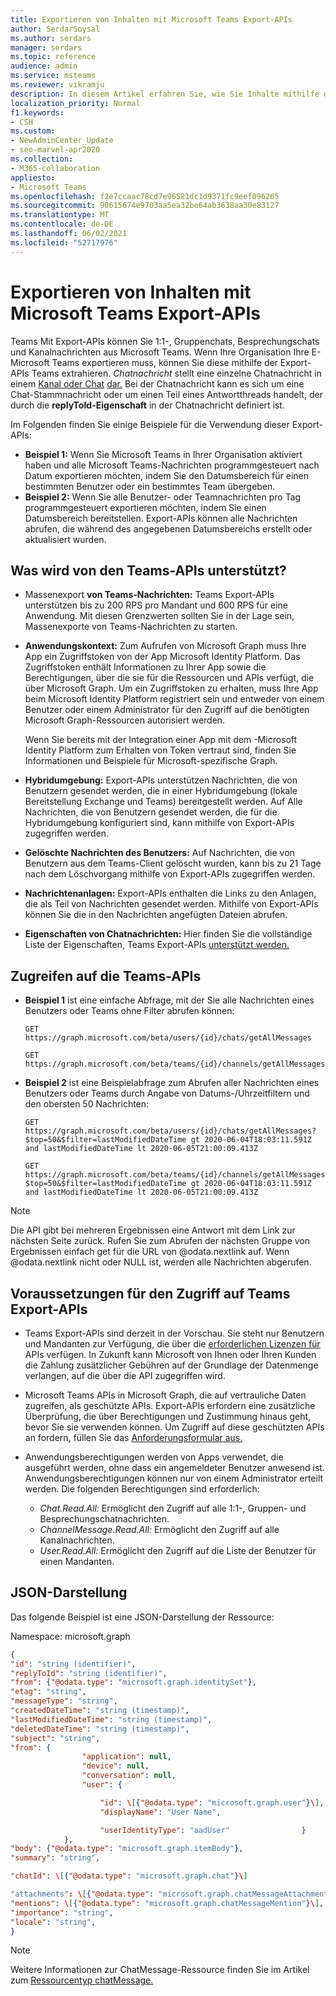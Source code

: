 ```yaml
---
title: Exportieren von Inhalten mit Microsoft Teams Export-APIs
author: SerdarSoysal
ms.author: serdars
manager: serdars
ms.topic: reference
audience: admin
ms.service: msteams
ms.reviewer: vikramju
description: In diesem Artikel erfahren Sie, wie Sie Inhalte mithilfe der Teams Exportieren-APIs Microsoft Teams exportieren.
localization_priority: Normal
f1.keywords:
- CSH
ms.custom:
- NewAdminCenter_Update
- seo-marvel-apr2020
ms.collection:
- M365-collaboration
appliesto:
- Microsoft Teams
ms.openlocfilehash: f2e7ccaac78cd7e96581dc1d9371fc9eef096265
ms.sourcegitcommit: 90615674e9703aa5ea32be64ab3638aa30e83127
ms.translationtype: MT
ms.contentlocale: de-DE
ms.lasthandoff: 06/02/2021
ms.locfileid: "52717976"
---
```

# <a name="export-content-with-the-microsoft-teams-export-apis"></a>Exportieren von Inhalten mit Microsoft Teams Export-APIs

Teams Mit Export-APIs können Sie 1:1-, Gruppenchats, Besprechungschats und Kanalnachrichten aus Microsoft Teams. Wenn Ihre Organisation Ihre E-Microsoft Teams exportieren muss, können Sie diese mithilfe der Export-APIs Teams extrahieren. *Chatnachricht* stellt eine einzelne Chatnachricht in einem [Kanal oder Chat](/graph/api/resources/channel?view=graph-rest-beta) [dar.](/graph/api/resources/chat?view=graph-rest-beta) Bei der Chatnachricht kann es sich um eine Chat-Stammnachricht oder um einen Teil eines Antwortthreads handelt, der durch die **replyToId-Eigenschaft** in der Chatnachricht definiert ist.

Im Folgenden finden Sie einige Beispiele für die Verwendung dieser Export-APIs:

- **Beispiel 1:** Wenn Sie Microsoft Teams in Ihrer Organisation aktiviert haben und alle Microsoft Teams-Nachrichten programmgesteuert nach Datum exportieren möchten, indem Sie den Datumsbereich für einen bestimmten Benutzer oder ein bestimmtes Team übergeben.
- **Beispiel 2:** Wenn Sie alle Benutzer- oder Teamnachrichten pro Tag programmgesteuert exportieren möchten, indem Sie einen Datumsbereich bereitstellen. Export-APIs können alle Nachrichten abrufen, die während des angegebenen Datumsbereichs erstellt oder aktualisiert wurden.

## <a name="what-is-supported-by-the-teams-export-apis"></a>Was wird von den Teams-APIs unterstützt?

- Massenexport **von Teams-Nachrichten:** Teams Export-APIs unterstützen bis zu 200 RPS pro Mandant und 600 RPS für eine Anwendung. Mit diesen Grenzwerten sollten Sie in der Lage sein, Massenexporte von Teams-Nachrichten zu starten.
- **Anwendungskontext:** Zum Aufrufen von Microsoft Graph muss Ihre App ein Zugriffstoken von der App Microsoft Identity Platform. Das Zugriffstoken enthält Informationen zu Ihrer App sowie die Berechtigungen, über die sie für die Ressourcen und APIs verfügt, die über Microsoft Graph. Um ein Zugriffstoken zu erhalten, muss Ihre App beim Microsoft Identity Platform registriert sein und entweder von einem Benutzer oder einem Administrator für den Zugriff auf die benötigten Microsoft Graph-Ressourcen autorisiert werden.

    Wenn Sie bereits mit der Integration einer App mit dem -Microsoft Identity Platform zum Erhalten von Token vertraut sind, finden Sie Informationen und Beispiele für Microsoft-spezifische Graph. [](/graph/auth/auth-concepts?view=graph-rest-1.0#next-steps)
- **Hybridumgebung:** Export-APIs unterstützen Nachrichten, die von Benutzern gesendet werden, die in einer Hybridumgebung (lokale Bereitstellung Exchange und Teams) bereitgestellt werden. Auf Alle Nachrichten, die von Benutzern gesendet werden, die für die Hybridumgebung konfiguriert sind, kann mithilfe von Export-APIs zugegriffen werden.
- **Gelöschte Nachrichten des Benutzers:** Auf Nachrichten, die von Benutzern aus dem Teams-Client gelöscht wurden, kann bis zu 21 Tage nach dem Löschvorgang mithilfe von Export-APIs zugegriffen werden.
- **Nachrichtenanlagen:** Export-APIs enthalten die Links zu den Anlagen, die als Teil von Nachrichten gesendet werden. Mithilfe von Export-APIs können Sie die in den Nachrichten angefügten Dateien abrufen.
- **Eigenschaften von Chatnachrichten:** Hier finden Sie die vollständige Liste der Eigenschaften, Teams Export-APIs [unterstützt werden.](/graph/api/resources/chatmessage?view=graph-rest-beta#properties)

## <a name="how-to-access-teams-export-apis"></a>Zugreifen auf die Teams-APIs

- **Beispiel 1** ist eine einfache Abfrage, mit der Sie alle Nachrichten eines Benutzers oder Teams ohne Filter abrufen können:

    ```HTTP
    GET https://graph.microsoft.com/beta/users/{id}/chats/getAllMessages
    ```
     ```HTTP
    GET https://graph.microsoft.com/beta/teams/{id}/channels/getAllMessages
    ```

- **Beispiel 2** ist eine Beispielabfrage zum Abrufen aller Nachrichten eines Benutzers oder Teams durch Angabe von Datums-/Uhrzeitfiltern und den obersten 50 Nachrichten:

    ```HTTP
    GET https://graph.microsoft.com/beta/users/{id}/chats/getAllMessages?$top=50&$filter=lastModifiedDateTime gt 2020-06-04T18:03:11.591Z and lastModifiedDateTime lt 2020-06-05T21:00:09.413Z
    ```
    ```HTTP
    GET https://graph.microsoft.com/beta/teams/{id}/channels/getAllMessages?$top=50&$filter=lastModifiedDateTime gt 2020-06-04T18:03:11.591Z and lastModifiedDateTime lt 2020-06-05T21:00:09.413Z
    ```
>[!NOTE]
>Die API gibt bei mehreren Ergebnissen eine Antwort mit dem Link zur nächsten Seite zurück. Rufen Sie zum Abrufen der nächsten Gruppe von Ergebnissen einfach get für die URL von @odata.nextlink auf. Wenn @odata.nextlink nicht oder NULL ist, werden alle Nachrichten abgerufen.

## <a name="prerequisites-to-access-teams-export-apis"></a>Voraussetzungen für den Zugriff auf Teams Export-APIs 

- Teams Export-APIs sind derzeit in der Vorschau. Sie steht nur Benutzern und Mandanten zur Verfügung, die über die [erforderlichen Lizenzen für](/graph/teams-licenses) APIs verfügen. In Zukunft kann Microsoft von Ihnen oder Ihren Kunden die Zahlung zusätzlicher Gebühren auf der Grundlage der Datenmenge verlangen, auf die über die API zugegriffen wird.
- Microsoft Teams APIs in Microsoft Graph, die auf vertrauliche Daten zugreifen, als geschützte APIs. Export-APIs erfordern eine zusätzliche Überprüfung, die über Berechtigungen und Zustimmung hinaus geht, bevor Sie sie verwenden können. Um Zugriff auf diese geschützten APIs an fordern, füllen Sie das [Anforderungsformular aus.](https://aka.ms/teamsgraph/requestaccess)
- Anwendungsberechtigungen werden von Apps verwendet, die ausgeführt werden, ohne dass ein angemeldeter Benutzer anwesend ist. Anwendungsberechtigungen können nur von einem Administrator erteilt werden. Die folgenden Berechtigungen sind erforderlich:

    - *Chat.Read.All:* Ermöglicht den Zugriff auf alle 1:1-, Gruppen- und Besprechungschatnachrichten. 
    - *ChannelMessage.Read.All:* Ermöglicht den Zugriff auf alle Kanalnachrichten.  
    - *User.Read.All:* Ermöglicht den Zugriff auf die Liste der Benutzer für einen Mandanten.

## <a name="json-representation"></a>JSON-Darstellung

Das folgende Beispiel ist eine JSON-Darstellung der Ressource:

Namespace: microsoft.graph

```JSON
{
"id": "string (identifier)",
"replyToId": "string (identifier)",
"from": {"@odata.type": "microsoft.graph.identitySet"},
"etag": "string",
"messageType": "string",
"createdDateTime": "string (timestamp)",
"lastModifiedDateTime": "string (timestamp)",
"deletedDateTime": "string (timestamp)",
"subject": "string",
"from": {
                "application": null,
                "device": null,
                "conversation": null,
                "user": {

                    "id": \[{"@odata.type": "microsoft.graph.user"}\],
                    "displayName": "User Name",

                    "userIdentityType": "aadUser"                }
            },
"body": {"@odata.type": "microsoft.graph.itemBody"},
"summary": "string",

"chatId": \[{"@odata.type": "microsoft.graph.chat"}\]

"attachments": \[{"@odata.type": "microsoft.graph.chatMessageAttachment"}\],
"mentions": \[{"@odata.type": "microsoft.graph.chatMessageMention"}\],
"importance": "string",
"locale": "string",
}
```

>[!NOTE]
>Weitere Informationen zur ChatMessage-Ressource finden Sie im Artikel zum [Ressourcentyp chatMessage.](/graph/api/resources/chatmessage)